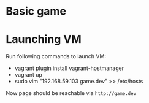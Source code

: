 Basic game
=====

# Launching VM

Run following commands to launch VM:
- vagrant plugin install vagrant-hostmanager
- vagrant up
- sudo vim "192.168.59.103 game.dev" >> /etc/hosts


Now page should be reachable via `http://game.dev`
